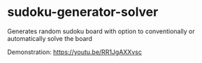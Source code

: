# sudoku-generator-solver
Generates random sudoku board with option to conventionally or automatically solve the board


Demonstration: https://youtu.be/RR1JgAXXvsc
